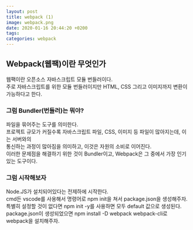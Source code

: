 ```yaml
---
layout: post
title: webpack (1)
image: webpack.png
date: 2020-01-16 20:44:20 +0200
tags:
categories: webpack
---
```


## Webpack(웹팩)이란 무엇인가
웹팩이란 오픈소스 자바스크립트 모듈 번들러이다.  
주로 자바스크립트를 위한 모듈 번들러이지만 HTML, CSS 그리고 이미지까지 변환이 가능하다고 한다.
### 그럼 Bundler(번들러)는 뭐야?
파일을 묶어주는 도구를 의미한다.  
프로젝트 규모가 커질수록 자바스크립트 파일, CSS, 이미지 등 파일이 많아지는데, 이는 서버와의  
통신하는 과정이 많아짐을 의미하고, 이것은 자원의 소비로 이어진다.  
이러한 문제점을 해결하기 위한 것이 Bundler이고, Webpack은 그 중에서 가장 인기있는 도구이다.

### 그럼 시작해보자

Node.JS가 설치되어있다는 전제하에 시작한다.   
cmd든 vscode를 사용해서 명령어로 npm init을 쳐서 package.json을 생성해주자.  
특별히 설정할 것이 없다면 npm init -y를 사용하면 모두 default 값으로 생성된다.  
package.json이 생성되었으면 npm install -D webpack webpack-cli로 webpack을 설치해주자.
